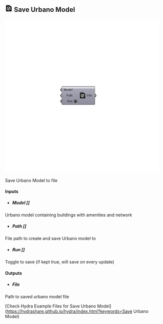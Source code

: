 ## ![](../../images/icons/Save_Urbano_Model.png) Save Urbano Model

![](../../images/components/Save_Urbano_Model.png)

Save Urbano Model to file

#### Inputs
* ##### Model []
Urbano model containing buildings with amenities and network
* ##### Path []
File path to create and save Urbano model to
* ##### Run []
Toggle to save (if kept true, will save on every update)

#### Outputs
* ##### File
Path to saved urbano model file


[Check Hydra Example Files for Save Urbano Model](https://hydrashare.github.io/hydra/index.html?keywords=Save Urbano Model)